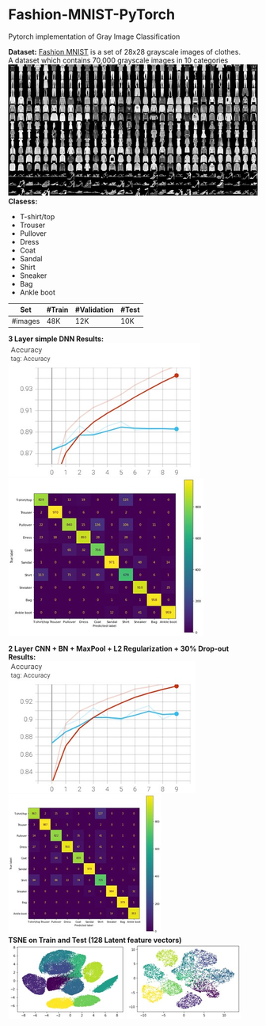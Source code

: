 # Fashion-MNIST-PyTorch
Pytorch implementation of Gray Image Classification 


**Dataset:**
[Fashion MNIST](https://www.kaggle.com/datasets/zalando-research/fashionmnist)
is a set of 28x28 grayscale images of clothes.  
A dataset which contains 70,000 grayscale images in 10 categories  
![Data](./images/fashion-mnist.png)  
**Clasess:**    
- T-shirt/top
- Trouser
- Pullover
- Dress
- Coat
- Sandal
- Shirt
- Sneaker
- Bag
- Ankle boot  

Set | #Train | #Validation | #Test |
--- | --- | --- | --- |
#images | 48K | 12K | 10K |  

**3 Layer simple DNN Results:**  
![DNN_RES](./images/DNN.jpg) ![DNN_CM](./images/DNN_cm.jpg)  

**2 Layer CNN + BN + MaxPool + L2 Regularization + 30% Drop-out Results:**  
![CNN_RES](./images/cnn_res.jpg) ![CNN_CM](./images/cnn_cm.jpg)   
**TSNE on Train and Test (128 Latent feature vectors)**  
![CNN_tsne_train](./images/cnn_tsne_train.jpg) ![CNN_cnn_tsne_test](./images/cnn_tsne_test.jpg)  
